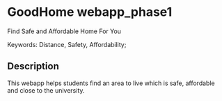 # GoodHome webapp_phase1
Find Safe and Affordable Home For You

Keywords: Distance, Safety, Affordability;

## Description
This webapp helps students find an area to live which is safe, affordable and close to the university.